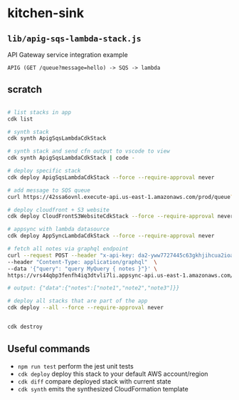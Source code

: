 # kitchen-sink

## `lib/apig-sqs-lambda-stack.js`

API Gateway service integration example

`APIG (GET /queue?message=hello) -> SQS -> lambda`
## scratch

```sh

# list stacks in app
cdk list

# synth stack
cdk synth ApigSqsLambdaCdkStack

# synth stack and send cfn output to vscode to view
cdk synth ApigSqsLambdaCdkStack | code -

# deploy specific stack
cdk deploy ApigSqsLambdaCdkStack --force --require-approval never

# add message to SQS queue
curl https://42ssa6ovnl.execute-api.us-east-1.amazonaws.com/prod/queue?message=hello

# deploy cloudfront + S3 website
cdk deploy CloudFrontS3WebsiteCdkStack --force --require-approval never

# appsync with lambda datasource
cdk deploy AppSyncLambdaCdkStack --force --require-approval never

# fetch all notes via graphql endpoint
curl --request POST --header "x-api-key: da2-yww7727445c63gkhjihcua2ioa" \
--header "Content-Type: application/graphql"  \
--data '{"query": "query MyQuery { notes }"}' \
https://vrs44qbp3fenfh4iq3dtvli7li.appsync-api.us-east-1.amazonaws.com/graphql

# output: {"data":{"notes":["note1","note2","note3"]}}

# deploy all stacks that are part of the app
cdk deploy --all --force --require-approval never


cdk destroy
```


## Useful commands

 * `npm run test`         perform the jest unit tests
 * `cdk deploy`           deploy this stack to your default AWS account/region
 * `cdk diff`             compare deployed stack with current state
 * `cdk synth`            emits the synthesized CloudFormation template
